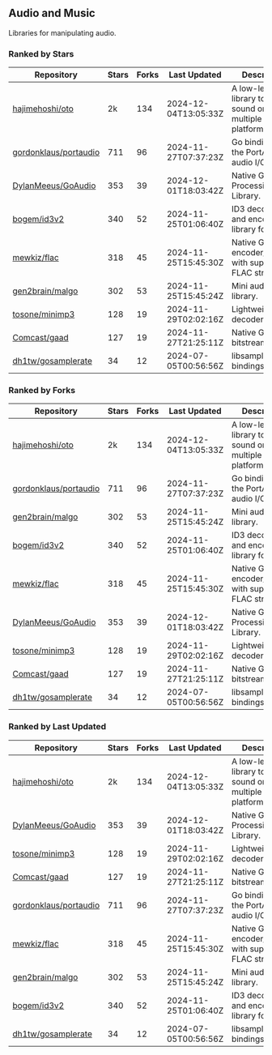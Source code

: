 ## Audio and Music

Libraries for manipulating audio.

### Ranked by Stars

| Repository | Stars | Forks | Last Updated | Description | 
|------------|-------|-------|--------------|-------------|
| [hajimehoshi/oto](https://github.com/hajimehoshi/oto) | 2k | 134 | 2024-12-04T13:05:33Z |  A low-level library to play sound on multiple platforms. |
| [gordonklaus/portaudio](https://github.com/gordonklaus/portaudio) | 711 | 96 | 2024-11-27T07:37:23Z |  Go bindings for the PortAudio audio I/O library. |
| [DylanMeeus/GoAudio](https://github.com/DylanMeeus/GoAudio) | 353 | 39 | 2024-12-01T18:03:42Z |  Native Go Audio Processing Library. |
| [bogem/id3v2](https://github.com/bogem/id3v2) | 340 | 52 | 2024-11-25T01:06:40Z |  ID3 decoding and encoding library for Go. |
| [mewkiz/flac](https://github.com/mewkiz/flac) | 318 | 45 | 2024-11-25T15:45:30Z |  Native Go FLAC encoder/decoder with support for FLAC streams. |
| [gen2brain/malgo](https://github.com/gen2brain/malgo) | 302 | 53 | 2024-11-25T15:45:24Z |  Mini audio library. |
| [tosone/minimp3](https://github.com/tosone/minimp3) | 128 | 19 | 2024-11-29T02:02:16Z |  Lightweight MP3 decoder library. |
| [Comcast/gaad](https://github.com/Comcast/gaad) | 127 | 19 | 2024-11-27T21:25:11Z |  Native Go AAC bitstream parser. |
| [dh1tw/gosamplerate](https://github.com/dh1tw/gosamplerate) | 34 | 12 | 2024-07-05T00:56:56Z |  libsamplerate bindings for go. |

### Ranked by Forks

| Repository | Stars | Forks | Last Updated | Description | 
|------------|-------|-------|--------------|-------------|
| [hajimehoshi/oto](https://github.com/hajimehoshi/oto) | 2k | 134 | 2024-12-04T13:05:33Z |  A low-level library to play sound on multiple platforms. |
| [gordonklaus/portaudio](https://github.com/gordonklaus/portaudio) | 711 | 96 | 2024-11-27T07:37:23Z |  Go bindings for the PortAudio audio I/O library. |
| [gen2brain/malgo](https://github.com/gen2brain/malgo) | 302 | 53 | 2024-11-25T15:45:24Z |  Mini audio library. |
| [bogem/id3v2](https://github.com/bogem/id3v2) | 340 | 52 | 2024-11-25T01:06:40Z |  ID3 decoding and encoding library for Go. |
| [mewkiz/flac](https://github.com/mewkiz/flac) | 318 | 45 | 2024-11-25T15:45:30Z |  Native Go FLAC encoder/decoder with support for FLAC streams. |
| [DylanMeeus/GoAudio](https://github.com/DylanMeeus/GoAudio) | 353 | 39 | 2024-12-01T18:03:42Z |  Native Go Audio Processing Library. |
| [tosone/minimp3](https://github.com/tosone/minimp3) | 128 | 19 | 2024-11-29T02:02:16Z |  Lightweight MP3 decoder library. |
| [Comcast/gaad](https://github.com/Comcast/gaad) | 127 | 19 | 2024-11-27T21:25:11Z |  Native Go AAC bitstream parser. |
| [dh1tw/gosamplerate](https://github.com/dh1tw/gosamplerate) | 34 | 12 | 2024-07-05T00:56:56Z |  libsamplerate bindings for go. |

### Ranked by Last Updated

| Repository | Stars | Forks | Last Updated | Description | 
|------------|-------|-------|--------------|-------------|
| [hajimehoshi/oto](https://github.com/hajimehoshi/oto) | 2k | 134 | 2024-12-04T13:05:33Z |  A low-level library to play sound on multiple platforms. |
| [DylanMeeus/GoAudio](https://github.com/DylanMeeus/GoAudio) | 353 | 39 | 2024-12-01T18:03:42Z |  Native Go Audio Processing Library. |
| [tosone/minimp3](https://github.com/tosone/minimp3) | 128 | 19 | 2024-11-29T02:02:16Z |  Lightweight MP3 decoder library. |
| [Comcast/gaad](https://github.com/Comcast/gaad) | 127 | 19 | 2024-11-27T21:25:11Z |  Native Go AAC bitstream parser. |
| [gordonklaus/portaudio](https://github.com/gordonklaus/portaudio) | 711 | 96 | 2024-11-27T07:37:23Z |  Go bindings for the PortAudio audio I/O library. |
| [mewkiz/flac](https://github.com/mewkiz/flac) | 318 | 45 | 2024-11-25T15:45:30Z |  Native Go FLAC encoder/decoder with support for FLAC streams. |
| [gen2brain/malgo](https://github.com/gen2brain/malgo) | 302 | 53 | 2024-11-25T15:45:24Z |  Mini audio library. |
| [bogem/id3v2](https://github.com/bogem/id3v2) | 340 | 52 | 2024-11-25T01:06:40Z |  ID3 decoding and encoding library for Go. |
| [dh1tw/gosamplerate](https://github.com/dh1tw/gosamplerate) | 34 | 12 | 2024-07-05T00:56:56Z |  libsamplerate bindings for go. |

